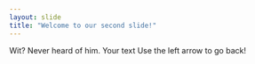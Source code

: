 ```yaml
---
layout: slide
title: "Welcome to our second slide!"
---
```


Wit? Never heard of him.
Your text
Use the left arrow to go back!
